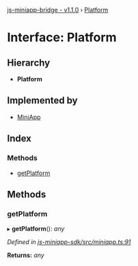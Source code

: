 [js-miniapp-bridge - v1.1.0](../README.md) › [Platform](platform.md)

# Interface: Platform

## Hierarchy

* **Platform**

## Implemented by

* [MiniApp](../classes/miniapp.md)

## Index

### Methods

* [getPlatform](platform.md#getplatform)

## Methods

###  getPlatform

▸ **getPlatform**(): *any*

*Defined in [js-miniapp-sdk/src/miniapp.ts:91](https://github.com/rakutentech/js-miniapp/blob/1e2f55c/js-miniapp-sdk/src/miniapp.ts#L91)*

**Returns:** *any*
